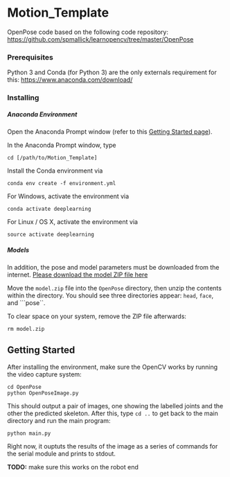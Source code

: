 # Motion_Template


OpenPose code based on the following code repository: https://github.com/spmallick/learnopencv/tree/master/OpenPose

### Prerequisites

Python 3 and Conda (for Python 3) are the only externals requirement for this: https://www.anaconda.com/download/

### Installing


##### Anaconda Environment

Open the Anaconda Prompt window (refer to this [Getting Started page](https://conda.io/docs/user-guide/getting-started.html)).

In the Anaconda Prompt window, type

```
cd [/path/to/Motion_Template]
```

Install the Conda environment via

```
conda env create -f environment.yml
```

For Windows, activate the environment via

```
conda activate deeplearning
```

For Linux / OS X, activate the environment via

```
source activate deeplearning
```

##### Models

In addition, the pose and model parameters must be downloaded from the internet. [Please download the model ZIP file here](https://www.dropbox.com/s/56r5fe80a23jlks/model.zip?dl=0)

Move the ```model.zip``` file into the ```OpenPose``` directory, then unzip the contents within the directory. You should see three directories appear: ```head```, ```face```, and ```pose``.

To clear space on your system, remove the ZIP file afterwards:

```
rm model.zip
```

## Getting Started

After installing the environment, make sure the OpenCV works by running the video capture system:

```
cd OpenPose
python OpenPoseImage.py
```

This should output a pair of images, one showing the labelled joints and the other the predicted skeleton. After this, type ```cd ..``` to get back to the main directory and run the main program:

```
python main.py
```

Right now, it ouptuts the results of the image as a series of commands for the serial module and prints to stdout. 

**TODO:** make sure this works on the robot end
